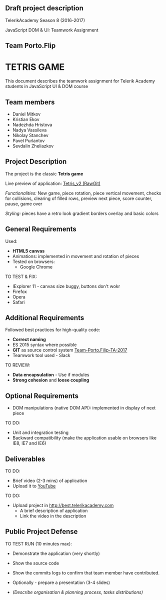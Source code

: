 ## Draft project description

TelerikAcademy Season 8 (2016-2017)

JavaScript DOM & UI: Teamwork Assignment

## Team Porto.Flip

# TETRIS GAME

This document describes the teamwork assignment for Telerik Academy students in JavaScript UI & DOM course

## Team members

- Daniel Mitkov
- Kristian Ekov
- Nadezhda Hristova
- Nadya Vassileva
- Nikolay Stanchev
- Pavel Purlantov
- Sevdalin Zheliazkov

##   Project Description

The project is the classic **Tetris game**

Live preview of application:
[Tetris_v2 (RawGit)](https://rawgit.com/purlantov/Team-Porto.Flip-TA-2017/master/Tetris_v2/index.html")

*Functionalities:* New game, piece rotation, piece vertical movement, checks for collisions, clearing of filled rows, preview next piece, score counter,  pause, game over

*Styling:* pieces have a retro look gradient borders overlay and basic colors

##  General Requirements

Used:
- **HTML5 canvas**
- Animations: implemented in movement and rotation of pieces
- Tested on browsers:
    - Google Chrome

TO TEST & FIX:
- IExplorer 11 - canvas size buggy, buttons don't wokr
- Firefox
- Opera
- Safari

##  Additional Requirements

Followed best practices for high-quality code:

-   **Correct naming**
-   ES 2015 syntax where possible
-   **GIT** as source control system [Team-Porto.Filip-TA-2017](https://github.com/purlantov/Team-Porto.Flip-TA-2017)
-   Teamwork tool used - Slack

TO REVIEW:
-   **Data encapsulation** -   Use if modules
-   **Strong cohesion** and **loose coupling**

##  Optional Requirements

-   DOM manipulations (native DOM API): implemented in display of next piece

TO DO:
-   Unit and integration testing
-   Backward compatibility (make the application usable on browsers like IE8, IE7 and IE6)

##  Deliverables

TO DO:
-   Brief video (2-3 mins) of application
-   Upload it to [YouTube](https://youtube.com)

TO DO:
-   Upload project in http://best.telerikacademy.com
    -   A brief description of application
    -   Link the video in the description


##  Public Project Defense

TO TEST RUN (10 minutes max):
  -   Demonstrate the application (very shortly)
  -   Show the source code
  -   Show the commits logs to confirm that team member have contributed.
  -   Optionally - prepare a presentation (3-4 slides)

  -   *(Describe organisation & planning process, tasks distributions)*
